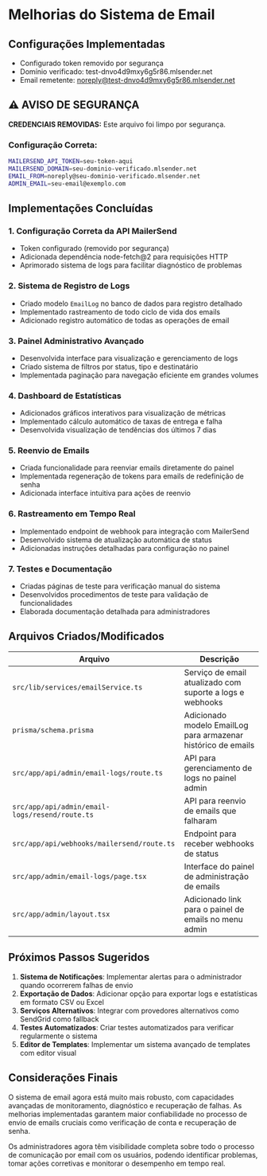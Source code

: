 # Melhorias do Sistema de Email

## Configurações Implementadas

- Configurado token removido por segurança
- Domínio verificado: test-dnvo4d9mxy6g5r86.mlsender.net
- Email remetente: noreply@test-dnvo4d9mxy6g5r86.mlsender.net

## ⚠️ AVISO DE SEGURANÇA

**CREDENCIAIS REMOVIDAS:** Este arquivo foi limpo por segurança.

### Configuração Correta:
```bash
MAILERSEND_API_TOKEN=seu-token-aqui
MAILERSEND_DOMAIN=seu-dominio-verificado.mlsender.net
EMAIL_FROM=noreply@seu-dominio-verificado.mlsender.net
ADMIN_EMAIL=seu-email@exemplo.com
```

## Implementações Concluídas

### 1. Configuração Correta da API MailerSend
- Token configurado (removido por segurança)
- Adicionada dependência node-fetch@2 para requisições HTTP
- Aprimorado sistema de logs para facilitar diagnóstico de problemas

### 2. Sistema de Registro de Logs
- Criado modelo `EmailLog` no banco de dados para registro detalhado
- Implementado rastreamento de todo ciclo de vida dos emails
- Adicionado registro automático de todas as operações de email

### 3. Painel Administrativo Avançado
- Desenvolvida interface para visualização e gerenciamento de logs
- Criado sistema de filtros por status, tipo e destinatário
- Implementada paginação para navegação eficiente em grandes volumes

### 4. Dashboard de Estatísticas
- Adicionados gráficos interativos para visualização de métricas
- Implementado cálculo automático de taxas de entrega e falha
- Desenvolvida visualização de tendências dos últimos 7 dias

### 5. Reenvio de Emails
- Criada funcionalidade para reenviar emails diretamente do painel
- Implementada regeneração de tokens para emails de redefinição de senha
- Adicionada interface intuitiva para ações de reenvio

### 6. Rastreamento em Tempo Real
- Implementado endpoint de webhook para integração com MailerSend
- Desenvolvido sistema de atualização automática de status
- Adicionadas instruções detalhadas para configuração no painel

### 7. Testes e Documentação
- Criadas páginas de teste para verificação manual do sistema
- Desenvolvidos procedimentos de teste para validação de funcionalidades
- Elaborada documentação detalhada para administradores

## Arquivos Criados/Modificados

| Arquivo | Descrição |
|---------|-----------|
| `src/lib/services/emailService.ts` | Serviço de email atualizado com suporte a logs e webhooks |
| `prisma/schema.prisma` | Adicionado modelo EmailLog para armazenar histórico de emails |
| `src/app/api/admin/email-logs/route.ts` | API para gerenciamento de logs no painel admin |
| `src/app/api/admin/email-logs/resend/route.ts` | API para reenvio de emails que falharam |
| `src/app/api/webhooks/mailersend/route.ts` | Endpoint para receber webhooks de status |
| `src/app/admin/email-logs/page.tsx` | Interface do painel de administração de emails |
| `src/app/admin/layout.tsx` | Adicionado link para o painel de emails no menu admin |

## Próximos Passos Sugeridos

1. **Sistema de Notificações**: Implementar alertas para o administrador quando ocorrerem falhas de envio
2. **Exportação de Dados**: Adicionar opção para exportar logs e estatísticas em formato CSV ou Excel
3. **Serviços Alternativos**: Integrar com provedores alternativos como SendGrid como fallback
4. **Testes Automatizados**: Criar testes automatizados para verificar regularmente o sistema
5. **Editor de Templates**: Implementar um sistema avançado de templates com editor visual

## Considerações Finais

O sistema de email agora está muito mais robusto, com capacidades avançadas de monitoramento, diagnóstico e recuperação de falhas. As melhorias implementadas garantem maior confiabilidade no processo de envio de emails cruciais como verificação de conta e recuperação de senha.

Os administradores agora têm visibilidade completa sobre todo o processo de comunicação por email com os usuários, podendo identificar problemas, tomar ações corretivas e monitorar o desempenho em tempo real.
